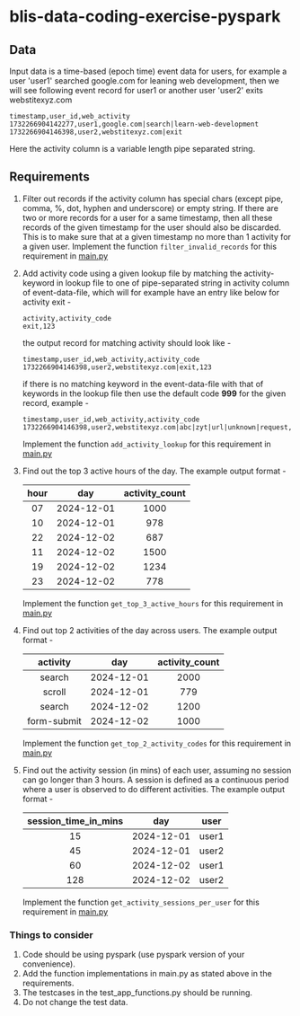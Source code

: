 # blis-data-coding-exercise-pyspark

## Data
Input data is a time-based (epoch time) event data for users, for example a user 'user1' searched google.com for leaning web development, then we will see following event record for user1 or another user 'user2' exits webstitexyz.com
```
timestamp,user_id,web_activity
1732266904142277,user1,google.com|search|learn-web-development
1732266904146398,user2,webstitexyz.com|exit
```
Here the activity column is a variable length pipe separated string.

## Requirements
1. Filter out records if the activity column has special chars (except pipe, comma, %, dot, hyphen and underscore) or empty string. If there are two or more records for a user for a same timestamp, then all these records of the given timestamp for the user should also be discarded. This is to make sure that at a given timestamp no more than 1 activity for a given user. 
   Implement the function `filter_invalid_records` for this requirement in [main.py](https://github.com/bliseng/blis-data-coding-exercise-pyspark)
2. Add activity code using a given lookup file by matching the activity-keyword in lookup file to one of pipe-separated string in activity column of event-data-file, which will for example have an entry like below for activity exit -
   ```
   activity,activity_code
   exit,123
   ```
   the output record for matching activity should look like -
   ```
   timestamp,user_id,web_activity,activity_code
   1732266904146398,user2,webstitexyz.com|exit,123
   ```
   if there is no matching keyword in the event-data-file with that of keywords in the lookup file then use the default code **999** for the given record, example -
   ```
   timestamp,user_id,web_activity,activity_code
   1732266904146398,user2,webstitexyz.com|abc|zyt|url|unknown|request,999
   ```
    Implement the function `add_activity_lookup` for this requirement in [main.py](https://github.com/bliseng/blis-data-coding-exercise-pyspark)
3. Find out the top 3 active hours of the day. The example output format -
         
   | hour |    day     | activity_count |
   |:----:|:----------:|:--------------:|
   |  07  | 2024-12-01 |      1000      |
   |  10  | 2024-12-01 |      978       |
   |  22  | 2024-12-02 |      687       |
   |  11  | 2024-12-02 |      1500      |
   |  19  | 2024-12-02 |      1234      |
   |  23  | 2024-12-02 |      778       |
   
   Implement the function `get_top_3_active_hours` for this requirement in [main.py](https://github.com/bliseng/blis-data-coding-exercise-pyspark)

4. Find out top 2 activities of the day across users. The example output format -
      
   |  activity   |    day     | activity_count |
   |:-----------:|:----------:|:--------------:|
   |   search    | 2024-12-01 |      2000      |
   |   scroll    | 2024-12-01 |      779       |
   |   search    | 2024-12-02 |      1200      |
   | form-submit | 2024-12-02 |      1000      |

   Implement the function `get_top_2_activity_codes` for this requirement in [main.py](https://github.com/bliseng/blis-data-coding-exercise-pyspark)

5. Find out the activity session (in mins) of each user, assuming no session can go longer than 3 hours. A session is defined as a continuous period where a user is observed to do different activities. The example output format -
   
   | session_time_in_mins |    day     | user  |
   |:--------------------:|:----------:|:-----:|
   |          15          | 2024-12-01 | user1 |
   |          45          | 2024-12-01 | user2 |
   |          60          | 2024-12-02 | user1 |
   |         128          | 2024-12-02 | user2 |

   Implement the function `get_activity_sessions_per_user` for this requirement in [main.py](https://github.com/bliseng/blis-data-coding-exercise-pyspark)

### Things to consider
1. Code should be using pyspark (use pyspark version of your convenience).
2. Add the function implementations in main.py as stated above in the requirements.
3. The testcases in the test_app_functions.py should be running.
4. Do not change the test data.
